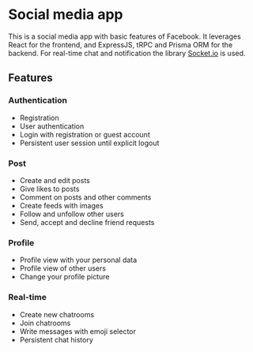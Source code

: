# Social media app

This is a social media app with basic features of Facebook. It leverages React for the frontend, and ExpressJS, tRPC and Prisma ORM for the backend. For real-time chat and notification the library [Socket.io](https://socket.io/) is used.

## Features

### Authentication
+ Registration
+ User authentication
+ Login with registration or guest account
+ Persistent user session until explicit logout

### Post
+ Create and edit posts
+ Give likes to posts
+ Comment on posts and other comments
+ Create feeds with images
+ Follow and unfollow other users
+ Send, accept and decline friend requests

### Profile
+ Profile view with your personal data
+ Profile view of other users
+ Change your profile picture

### Real-time
+ Create new chatrooms
+ Join chatrooms
+ Write messages with emoji selector
+ Persistent chat history
